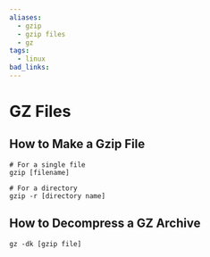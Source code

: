 ```yaml
---
aliases:
  - gzip
  - gzip files
  - gz
tags:
  - linux
bad_links:
---
```

# GZ Files

## How to Make a Gzip File

```
# For a single file
gzip [filename]

# For a directory
gzip -r [directory name]
```

## How to Decompress a GZ Archive

```
gz -dk [gzip file]
```